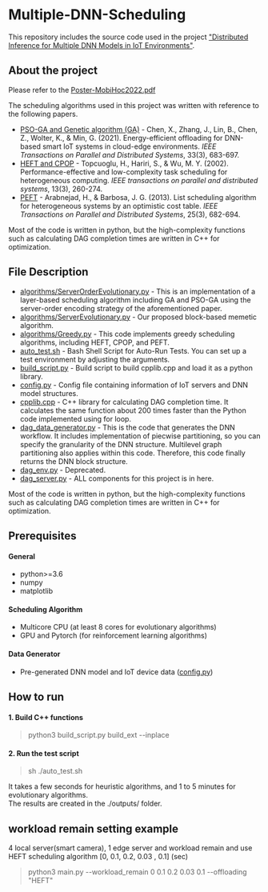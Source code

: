# Multiple-DNN-Scheduling

This repository includes the source code used in the project
["Distributed Inference for Multiple DNN Models in IoT Environments"](https://dl.acm.org/doi/abs/10.1145/3492866.3561254).


## About the project

Please refer to the [Poster-MobiHoc2022.pdf](https://github.com/yhjh5302/Multiple-DNN-Scheduling/blob/master/Poster-MobiHoc2022.pdf)

The scheduling algorithms used in this project was written with reference to the following papers.
*  [PSO-GA and Genetic algorithm (GA)](https://github.com/SPSO-GA/dataset) - Chen, X., Zhang, J., Lin, B., Chen, Z., Wolter, K., & Min, G. (2021). Energy-efficient offloading for DNN-based smart IoT systems in cloud-edge environments. *IEEE Transactions on Parallel and Distributed Systems*, 33(3), 683-697.
*  [HEFT and CPOP](https://en.wikipedia.org/wiki/Heterogeneous_earliest_finish_time) - Topcuoglu, H., Hariri, S., & Wu, M. Y. (2002). Performance-effective and low-complexity task scheduling for heterogeneous computing. *IEEE transactions on parallel and distributed systems*, 13(3), 260-274.
*  [PEFT](https://github.com/mackncheesiest/peft) - Arabnejad, H., & Barbosa, J. G. (2013). List scheduling algorithm for heterogeneous systems by an optimistic cost table. *IEEE Transactions on Parallel and Distributed Systems*, 25(3), 682-694.

Most of the code is written in python, but the high-complexity functions such as calculating DAG completion times are written in C++ for optimization.


## File Description


*  [algorithms/ServerOrderEvolutionary.py](https://github.com/yhjh5302/Multiple-DNN-Scheduling/blob/master/algorithms/ServerOrderEvolutionary.py) - This is an implementation of a layer-based scheduling algorithm including GA and PSO-GA using the server-order encoding strategy of the aforementioned paper.
*  [algorithms/ServerEvolutionary.py](https://github.com/yhjh5302/Multiple-DNN-Scheduling/blob/master/algorithms/ServerEvolutionary.py) - Our proposed block-based memetic algorithm.
*  [algorithms/Greedy.py](https://github.com/yhjh5302/Multiple-DNN-Scheduling/blob/master/algorithms/Greedy.py) - This code implements greedy scheduling algorithms, including HEFT, CPOP, and PEFT.
*  [auto_test.sh](https://github.com/yhjh5302/Multiple-DNN-Scheduling/blob/master/auto_test.sh) - Bash Shell Script for Auto-Run Tests. You can set up a test environment by adjusting the arguments.
*  [build_script.py](https://github.com/yhjh5302/Multiple-DNN-Scheduling/blob/master/build_script.py) - Build script to build cpplib.cpp and load it as a python library.
*  [config.py](https://github.com/yhjh5302/Multiple-DNN-Scheduling/blob/master/config.py) - Config file containing information of IoT servers and DNN model structures.
*  [cpplib.cpp](https://github.com/yhjh5302/Multiple-DNN-Scheduling/blob/master/cpplib.cpp) - C++ library for calculating DAG completion time. It calculates the same function about 200 times faster than the Python code implemented using for loop.
*  [dag_data_generator.py](https://github.com/yhjh5302/Multiple-DNN-Scheduling/blob/master/dag_data_generator.py) - This is the code that generates the DNN workflow. It includes implementation of piecwise partitioning, so you can specify the granularity of the DNN structure. Multilevel graph partitioning also applies within this code. Therefore, this code finally returns the DNN block structure.
*  [dag_env.py](https://github.com/yhjh5302/Multiple-DNN-Scheduling/blob/master/dag_env.py) - Deprecated.
*  [dag_server.py](https://github.com/yhjh5302/Multiple-DNN-Scheduling/blob/master/dag_server.py) - ALL components for this project is in here.

Most of the code is written in python, but the high-complexity functions such as calculating DAG completion times are written in C++ for optimization.


## Prerequisites
#### General
*  python>=3.6
*  numpy
*  matplotlib

#### Scheduling Algorithm
*  Multicore CPU (at least 8 cores for evolutionary algorithms)  
*  GPU and Pytorch (for reinforcement learning algorithms)  

#### Data Generator
*  Pre-generated DNN model and IoT device data ([config.py](https://github.com/yhjh5302/Multiple-DNN-Scheduling/blob/master/config.py))


## How to run
#### 1. Build C++ functions
>  python3 build_script.py build_ext --inplace

#### 2. Run the test script
>  sh ./auto_test.sh  

It takes a few seconds for heuristic algorithms, and 1 to 5 minutes for evolutionary algorithms.  
The results are created in the ./outputs/ folder.  

## workload remain setting example
4 local server(smart camera), 1 edge server and workload remain and use HEFT scheduling algorithm
    [0, 0.1, 0.2, 0.03   ,     0.1] (sec)
>  python3 main.py --workload_remain 0 0.1 0.2 0.03 0.1 --offloading "HEFT"